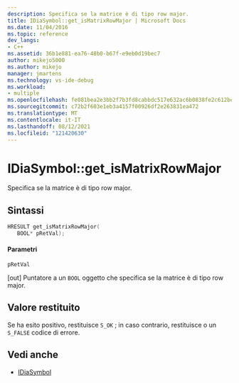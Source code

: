 ```yaml
---
description: Specifica se la matrice è di tipo row major.
title: IDiaSymbol::get_isMatrixRowMajor | Microsoft Docs
ms.date: 11/04/2016
ms.topic: reference
dev_langs:
- C++
ms.assetid: 36b1e881-ea76-48b0-b67f-e9eb0d19bec7
author: mikejo5000
ms.author: mikejo
manager: jmartens
ms.technology: vs-ide-debug
ms.workload:
- multiple
ms.openlocfilehash: fe081bea2e3bb2f7b3fd8cabbdc517e632ac6b0838fe2c612bed54468e334d65
ms.sourcegitcommit: c72b2f603e1eb3a4157f00926df2e263831ea472
ms.translationtype: MT
ms.contentlocale: it-IT
ms.lasthandoff: 08/12/2021
ms.locfileid: "121420630"
---
```

# <a name="idiasymbolget_ismatrixrowmajor"></a>IDiaSymbol::get_isMatrixRowMajor
Specifica se la matrice è di tipo row major.

## <a name="syntax"></a>Sintassi

```C++
HRESULT get_isMatrixRowMajor(
   BOOL* pRetVal);
```

#### <a name="parameters"></a>Parametri
 `pRetVal`

[out] Puntatore a un `BOOL` oggetto che specifica se la matrice è di tipo row major.

## <a name="return-value"></a>Valore restituito
 Se ha esito positivo, restituisce `S_OK` ; in caso contrario, restituisce o un `S_FALSE` codice di errore.

## <a name="see-also"></a>Vedi anche
- [IDiaSymbol](../../debugger/debug-interface-access/idiasymbol.md)
